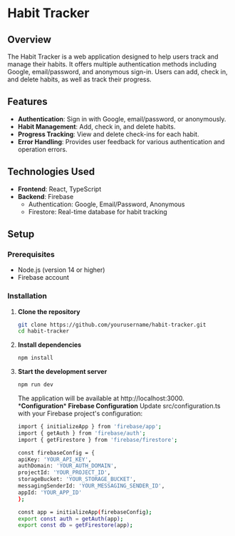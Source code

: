 # Habit Tracker

## Overview

The Habit Tracker is a web application designed to help users track and manage their habits. It offers multiple authentication methods including Google, email/password, and anonymous sign-in. Users can add, check in, and delete habits, as well as track their progress.

## Features

- **Authentication**: Sign in with Google, email/password, or anonymously.
- **Habit Management**: Add, check in, and delete habits.
- **Progress Tracking**: View and delete check-ins for each habit.
- **Error Handling**: Provides user feedback for various authentication and operation errors.

## Technologies Used

- **Frontend**: React, TypeScript
- **Backend**: Firebase
  - Authentication: Google, Email/Password, Anonymous
  - Firestore: Real-time database for habit tracking

## Setup

### Prerequisites

- Node.js (version 14 or higher)
- Firebase account

### Installation

1. **Clone the repository**

   ```bash
   git clone https://github.com/yourusername/habit-tracker.git
   cd habit-tracker
   ```
2. **Install dependencies**
    ```bash
    npm install
    ```
3. **Start the development server**
    ```bash
    npm run dev
    ```
    The application will be available at http://localhost:3000.
    \***Configuration***
    **Firebase Configuration**
    Update src/configuration.ts with your Firebase project's configuration:
    ```bash
    import { initializeApp } from 'firebase/app';
    import { getAuth } from 'firebase/auth';
    import { getFirestore } from 'firebase/firestore';

    const firebaseConfig = {
    apiKey: 'YOUR_API_KEY',
    authDomain: 'YOUR_AUTH_DOMAIN',
    projectId: 'YOUR_PROJECT_ID',
    storageBucket: 'YOUR_STORAGE_BUCKET',
    messagingSenderId: 'YOUR_MESSAGING_SENDER_ID',
    appId: 'YOUR_APP_ID'
    };

    const app = initializeApp(firebaseConfig);
    export const auth = getAuth(app);
    export const db = getFirestore(app);

    ```